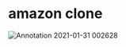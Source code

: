# amazon clone
![Annotation 2021-01-31 002628](https://user-images.githubusercontent.com/64266026/106364700-38242a00-635b-11eb-9d52-3708bbc525ba.png)
